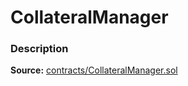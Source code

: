 # CollateralManager

### Description <a href="description" id="description"></a>

**Source:** [contracts/CollateralManager.sol](https://github.com/perifinance/peri-finance/blob/master/contracts/CollateralManager.sol)
